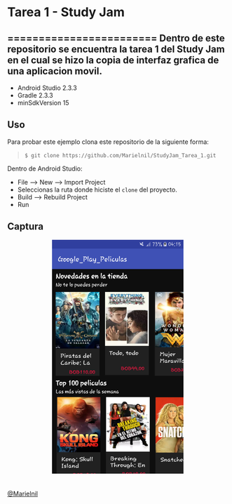 # Tarea 1 - Study Jam
========================
 Dentro de este repositorio se encuentra la tarea 1 del Study Jam en el cual se hizo la copia
  de interfaz grafica de una aplicacion movil.
------------
  * Android Studio 2.3.3
  * Gradle 2.3.3
  * minSdkVersion 15

Uso
---------
Para probar este ejemplo clona este repositorio de la siguiente forma:
>
>     $ git clone https://github.com/Marielnil/StudyJam_Tarea_1.git

Dentro de Android Studio:

* File --> New --> Import Project
* Seleccionas la ruta donde hiciste el `clone` del proyecto.
* Build --> Rebuild Project
* Run

Captura
---------

<div align="center">
    <center>
       <img src="img/captura.png" width="300">
    </center>
</div>
<br><br>
<a href="http://www.miramicodigo.com" target="_blank">@Marielnil</a>